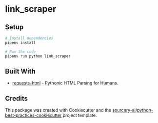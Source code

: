 # link_scraper

## Setup
```sh
# Install dependencies
pipenv install

# Run the code
pipenv run python link_scraper
```

## Built With
* [requests-html](http://html.python-requests.org) - Pythonic HTML Parsing for Humans.


## Credits
This package was created with Cookiecutter and the [sourcery-ai/python-best-practices-cookiecutter](https://github.com/sourcery-ai/python-best-practices-cookiecutter) project template.

